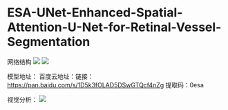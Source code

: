 # ESA-UNet-Enhanced-Spatial-Attention-U-Net-for-Retinal-Vessel-Segmentation

网络结构
![](ESAU-Net-image/seg1.png)
![](ESAU-Net-image/seg2.png)

模型地址：
  百度云地址：链接：https://pan.baidu.com/s/1D5k3fOLAD5DSwGTQcf4nZg 
  提取码：0esa 


视觉分析：
![](ESAU-Net-image/seg3.png)




